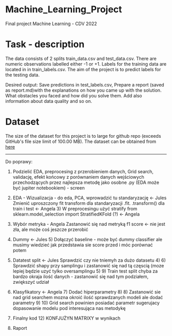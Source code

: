 # Machine_Learning_Project
Final project Machine Learning - CDV 2022


# Task - description
The data consists of 2 splits train_data.csv and test_data.csv. There are numeric observations labelled either -1 or +1. Labels for the training data are located in in train_labels.csv. 
The aim of the project is to predict labels for the testing data.

Desired output:
Save predictions in test_labels.csv,
Prepare a report (saved as report.md)with the explanations on how you came up with the solution. What obstacles you faced and how did you solve them. Add also information about data quality and so on.

# Dataset
The size of the dataset for this project is to large for github repo (exceeds GitHub's file size limit of 100.00 MB). The dataset can be obtained from [here](https://drive.google.com/drive/folders/1K4IQxSH--gfMZdovzGfuYjDXUF1r2TqF?usp=sharing)



________
Do poprawy:

1) Podzielić EDA, preprocesing z przerobieniem danych, Grid search, validację, efekt końcowy z porównaniem danych wejściowych przechodzących przez najlepsza metodę
    jako osobne .py (EDA może być jupiter notebookiem) - screen
    












1) EDA - Wizualizacja - do eda, PCA, wprowadzić tu standaryzację <- Jules
     Zmienić uproszczony fit transform dla standaryzacji .fit. .transform() dla train i test <- Angela
     3) W preprocesingu użyć stratify from sklearn.model_selection import StratifiedKFold (?) <- Angela
     
3) Wybór metryka - Angela
    Zastanowić się nad metryką f1 score <- nie jest zła, ale może coś jeszcze przerobić
    
4) Dummy <- Jules
    5) Dołączyć baseline - może być dummy classifier ale musimy wiedzieć jak przedstawia sie score przed i móc porównać potem


6) Datatest split <- Jules
     Sprawdzić czy nie tniemyh za dużo datasetu
    4) 6) Sprawdzić shapy przy samplingu i zastanowić się nad tą częscią (moze lepiej będzie uzyć tylko oversamplingu
    5) 9) Train test split chyba za bardzo okraja ilość danych - zastanowić się nad tym podziałem, zwiększyć udział

8) Klasyfikatory <- Angela
    7) Dodać hiperparametry
    8) 8) Zastanowić sie nad grid searchem mozna okroić ilość sprawdzanych modeli ale dodać parametry
    9) 10) Grid search powinien posiadać parametr sugerujacy dopasowanie modelu pod interesująca nas metodykę


9) Finalny kod
    12) KONFJUŻYN MATRIXY w wynikach
10) Raport
